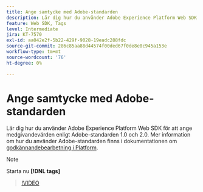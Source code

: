 ```yaml
---
title: Ange samtycke med Adobe-standarden
description: Lär dig hur du använder Adobe Experience Platform Web SDK för att ange medgivandevärden enligt Adobe-standarden 1.0 och 2.0.
feature: Web SDK, Tags
level: Intermediate
jira: KT-7570
exl-id: aa042e2f-5b22-429f-9028-19eadc288fdc
source-git-commit: 286c85aa88d44574f00ded67f0de8e0c945a153e
workflow-type: tm+mt
source-wordcount: '76'
ht-degree: 0%

---
```


# Ange samtycke med Adobe-standarden

Lär dig hur du använder Adobe Experience Platform Web SDK för att ange medgivandevärden enligt Adobe-standarden 1.0 och 2.0. Mer information om hur du använder Adobe-standarden finns i dokumentationen om [godkännandebearbetning i Platform](https://experienceleague.adobe.com/docs/experience-platform/landing/governance-privacy-security/consent/iab/overview.html).

>[!NOTE]
>
> Starta nu **[!DNL tags]**

>[!VIDEO](https://video.tv.adobe.com/v/332694/?learn=on&enablevpops)
